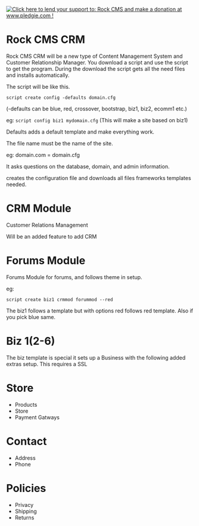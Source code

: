 <a href='http://www.pledgie.com/campaigns/21192'><img alt='Click here to lend your support to: Rock CMS and make a donation at www.pledgie.com !' src='http://www.pledgie.com/campaigns/21192.png?skin_name=chrome' border='0' /></a>

Rock CMS CRM
========

Rock CMS CRM will be a new type of Content Management System and Customer Relationship Manager. 
You download a script and use the script to get the program. 
During the download the script gets all the need files and installs automatically.

The script will be like this.

<code>script create config -defaults domain.cfg</code>

(-defaults can be blue, red, crossover, bootstrap, biz1, biz2, ecomm1 etc.)

eg: 
<code>script config biz1 mydomain.cfg</code> (This will make a site based on biz1)

Defaults adds a default template and make everything work.

The file name must be the name of the site.

eg: domain.com = domain.cfg

It asks questions on the database, domain, and admin information.

creates the configuration file and downloads all files frameworks templates needed.


CRM Module
==========
Customer Relations Management

Will be an added feature to add CRM 



Forums Module
=============

Forums Module for forums, and follows theme in setup.

eg:

<code>script create biz1 crmmod forummod --red </code>

The biz1 follows a template but with options red follows red template. Also if you pick blue same.


Biz 1(2-6)
==========

The biz template is special it sets up a Business with the following added extras setup.
This requires a SSL 

# Store
* Products
* Store
* Payment Gatways

# Contact
* Address
* Phone

# Policies
* Privacy
* Shipping
* Returns

